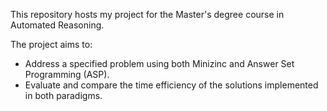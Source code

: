 This repository hosts my project for the Master's degree course in Automated Reasoning.

The project aims to:

- Address a specified problem using both Minizinc and Answer Set Programming (ASP).
- Evaluate and compare the time efficiency of the solutions implemented in both paradigms.
